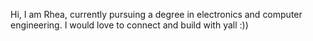 Hi, I am Rhea, currently pursuing a degree in electronics and computer engineering.
I would love to connect and build with yall :))

<!---
ririo5/ririo5 is a ✨ special ✨ repository because its `README.md` (this file) appears on your GitHub profile.
You can click the Preview link to take a look at your changes.
--->
